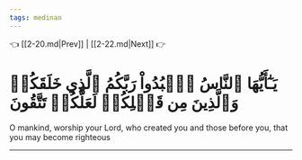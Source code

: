 ```yaml
---
tags: medinan
---
```


👈 [[2-20.md|Prev]] | [[2-22.md|Next]] 👉

# يَـٰٓأَيُّهَا ٱلنَّاسُ ٱعۡبُدُواْ رَبَّكُمُ ٱلَّذِي خَلَقَكُمۡ وَٱلَّذِينَ مِن قَبۡلِكُمۡ لَعَلَّكُمۡ تَتَّقُونَ

O mankind, worship your Lord, who created you and those before you, that you may become righteous

---

